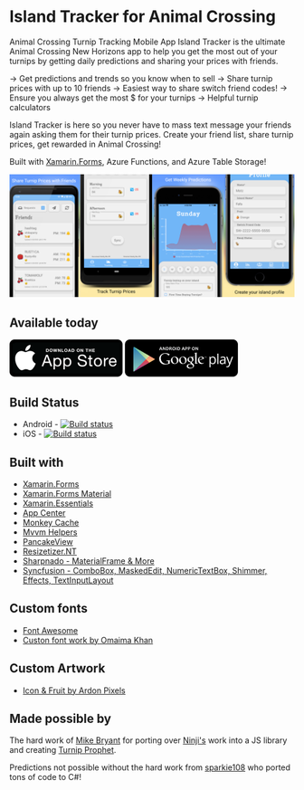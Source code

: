 # Island Tracker for Animal Crossing
 Animal Crossing Turnip Tracking Mobile App
 Island Tracker is the ultimate Animal Crossing New Horizons app to help you get the most out of your turnips by getting daily predictions and sharing your prices with friends.

-> Get predictions and trends so you know when to sell
-> Share turnip prices with up to 10 friends
-> Easiest way to share switch friend codes!
-> Ensure you always get the most $ for your turnips
-> Helpful turnip calculators

Island Tracker is here so you never have to mass text message your friends again asking them for their turnip prices. Create your friend list, share turnip prices, get rewarded in Animal Crossing!

Built with [Xamarin.Forms](https://xamarin.com), Azure Functions, and Azure Table Storage!
 
![](Art/apps.png)

## Available today

[![](/Art/download-on-app-store.png)](https://itunes.apple.com/app/id1510177414?mt=8)
[![](/Art/download-on-google-play.png)](https://play.google.com/store/apps/details?id=com.refractored.islandtracker)

## Build Status

* Android - [![Build status](https://build.appcenter.ms/v0.1/apps/14b03f61-c7a4-44ec-bdee-405ff87f179d/branches/master/badge)](https://appcenter.ms)
* iOS - [![Build status](https://build.appcenter.ms/v0.1/apps/7f93ca3e-8d64-4aeb-924d-a19e275979a6/branches/master/badge)](https://appcenter.ms)

## Built with

* [Xamarin.Forms](https://www.xamarin.com/forms)
* [Xamarin.Forms Material](https://docs.microsoft.com/xamarin/xamarin-forms/user-interface/visual/material-visual?WT.mc_id=appacislandtracker-github-jamont)
* [Xamarin.Essentials](https://www.github.com/xamarin/essentials)
* [App Center](https://appcenter.ms)
* [Monkey Cache](https://github.com/jamesmontemagno/monkey-cache)
* [Mvvm Helpers](https://github.com/jamesmontemagno/mvvm-helpers)
* [PancakeView](https://github.com/sthewissen/Xamarin.Forms.PancakeView)
* [Resizetizer.NT](https://github.com/Redth/ResizetizerNT)
* [Sharpnado - MaterialFrame & More](https://github.com/roubachof/Sharpnado.Presentation.Forms)
* [Syncfusion - ComboBox, MaskedEdit, NumericTextBox, Shimmer, Effects, TextInputLayout](https://www.syncfusion.com/xamarin)


## Custom fonts

* [Font Awesome](https://fontawesome.com)
* [Custon font work by Omaima Khan](https://www.fiverr.com/omaimakhan)

## Custom Artwork
* [Icon & Fruit by Ardon Pixels](https://linktr.ee/ardonpixels)

## Made possible by

The hard work of [Mike Bryant](https://github.com/mikebryant) for porting over [Ninji's](https://twitter.com/_Ninji/status/1244818665851289602?s=20) work into a JS library and creating [Turnip Prophet](https://turnipprophet.io/).

Predictions not possible without the hard work from [sparkie108](https://github.com/sparkie108) who ported tons of code to C#!
